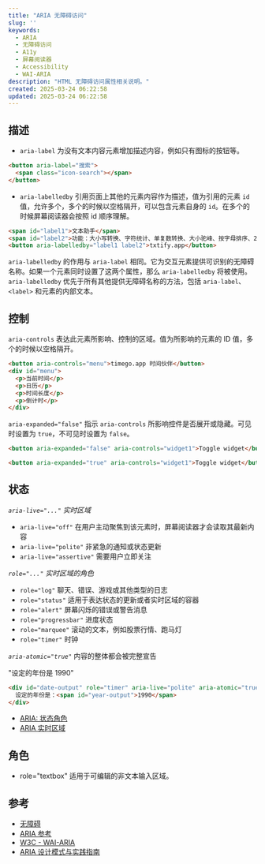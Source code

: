 ```yaml
---
title: "ARIA 无障碍访问"
slug: ''
keywords:
  - ARIA
  - 无障碍访问
  - A11y
  - 屏幕阅读器
  - Accessibility
  - WAI-ARIA
description: "HTML 无障碍访问属性相关说明。"
created: 2025-03-24 06:22:58
updated: 2025-03-24 06:22:58
---
```


## 描述

- `aria-label` 为没有文本内容元素增加描述内容，例如只有图标的按钮等。

```html
<button aria-label="搜索">
  <span class="icon-search"></span>
</button>
```

- `aria-labelledby` 引用页面上其他的元素内容作为描述，值为引用的元素 `id` 值，允许多个，多个的时候以空格隔开，可以包含元素自身的 `id`。在多个的时候屏幕阅读器会按照 id 顺序理解。

```html
<span id="label1">文本助手</span>
<span id="label2">功能：大小写转换、字符统计、单复数转换、大小驼峰、按字母排序、26 个英文字母、标题转换、零宽字符等等</span>
<button aria-labelledby="label1 label2">txtify.app</button>
```

`aria-labelledby` 的作用与 `aria-label` 相同。它为交互元素提供可识别的无障碍名称。如果一个元素同时设置了这两个属性，那么 `aria-labelledby` 将被使用。`aria-labelledby` 优先于所有其他提供无障碍名称的方法，包括 `aria-label`、`<label>` 和元素的内部文本。

## 控制

`aria-controls` 表达此元素所影响、控制的区域。值为所影响的元素的 ID 值，多个的时候以空格隔开。

```html
<button aria-controls="menu">timego.app 时间伙伴</button>
<div id="menu">
  <p>当前时间</p>
  <p>日历</p>
  <p>时间长度</p>
  <p>倒计时</p>
</div>
```

`aria-expanded="false"` 指示 `aria-controls` 所影响控件是否展开或隐藏。可见时设置为 `true`，不可见时设置为 `false`。

```html
<button aria-expanded="false" aria-controls="widget1">Toggle widget</button>
```

```html
<button aria-expanded="true" aria-controls="widget1">Toggle widget</button>
```

## 状态

*`aria-live="..."` 实时区域*

- `aria-live="off"` 在用户主动聚焦到该元素时，屏幕阅读器才会读取其最新内容
- `aria-live="polite"` 非紧急的通知或状态更新
- `aria-live="assertive"` 需要用户立即关注

*`role="..."` 实时区域的角色*

- `role="log"` 聊天、错误、游戏或其他类型的日志
- `role="status"` 适用于表达状态的更新或者实时区域的容器
- `role="alert"` 屏幕闪烁的错误或警告消息
- `role="progressbar"` 进度状态
- `role="marquee"` 滚动的文本，例如股票行情、跑马灯
- `role="timer"` 时钟

*`aria-atomic="true"`* 内容的整体都会被完整宣告

"设定的年份是 1990"

```html
<div id="date-output" role="timer" aria-live="polite" aria-atomic="true">
  设定的年份是：<span id="year-output">1990</span>
</div>
```

- [ARIA: 状态角色](https://developer.mozilla.org/en-US/docs/Web/Accessibility/ARIA/Reference/Roles/status_role)
- [ARIA 实时区域](https://developer.mozilla.org/zh-CN/docs/Web/Accessibility/ARIA/Guides/Live_regions)

## 角色

- role="textbox" 适用于可编辑的非文本输入区域。

## 参考

- [无障碍](https://developer.mozilla.org/zh-CN/docs/Web/Accessibility)
- [ARIA 参考](https://developer.mozilla.org/en-US/docs/Web/Accessibility/ARIA/Reference)
- [W3C - WAI-ARIA](https://www.w3.org/WAI/standards-guidelines/aria/)
- [ARIA 设计模式与实践指南](https://www.w3.org/WAI/ARIA/apg/)
